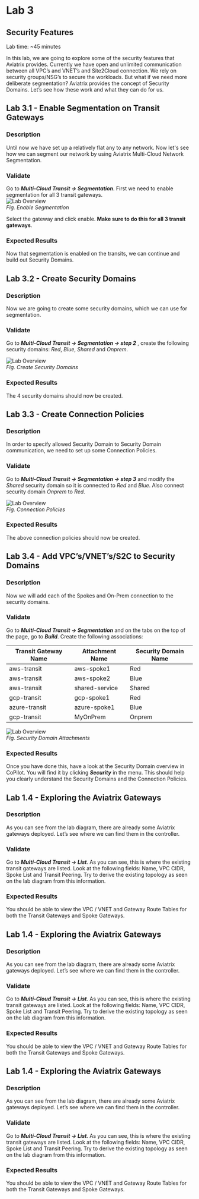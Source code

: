 # Lab 3  

## Security Features
Lab time: ~45 minutes  

In this lab, we are going to explore some of the security features that Aviatrix provides. Currently we have open and unlimited communication between all VPC’s and VNET’s and Site2Cloud connection. We rely on security groups/NSG’s to secure the workloads. But what if we need more deliberate segmentation? Aviatrix provides the concept of Security Domains. Let’s see how these work and what they can do for us.

## Lab 3.1 - Enable Segmentation on Transit Gateways
### Description
Until now we have set up a relatively flat any to any network.  Now let's see how we can segment our network by using Aviatrix Multi-Cloud Network Segmentation.
### Validate
Go to **_Multi-Cloud Transit -> Segmentation_**. First we need to enable segmentation for all 3 transit gateways.  
![Lab Overview](../images/enable-segmentation.png)  
_Fig. Enable Segmentation_   

Select the gateway and click enable. **Make sure to do this for all 3 transit gateways**.

### Expected Results
Now that segmentation is enabled on the transits, we can continue and build out Security Domains.

## Lab 3.2 - Create Security Domains
### Description
Now we are going to create some security domains, which we can use for segmentation.

### Validate
Go to **_Multi-Cloud Transit -> Segmentation -> step 2_** , create the following security domains: _Red_, _Blue_, _Shared_ and _Onprem_.  

![Lab Overview](../images/sec-domains.png)  
_Fig. Create Security Domains_  

### Expected Results
The 4 security domains should now be created.

## Lab 3.3 - Create Connection Policies
### Description
In order to specify allowed Security Domain to Security Domain communication, we need to set up some Connection Policies.
### Validate
Go to **_Multi-Cloud Transit -> Segmentation -> step 3_** and modify the _Shared_ security domain so it is connected to _Red_ and _Blue_. Also connect security domain _Onprem_ to _Red_.  

![Lab Overview](../images/connection-policies.png)  
_Fig. Connection Policies_  

### Expected Results
The above connection policies should now be created.

## Lab 3.4 - Add VPC’s/VNET’s/S2C to Security Domains
### Description
Now we will add each of the Spokes and On-Prem connection to the security domains.
### Validate
Go to **_Multi-Cloud Transit -> Segmentation_** and on the tabs on the top of the page, go to **_Build_**. Create the following associations:

| Transit Gateway Name | Attachment Name | Security Domain Name |
| ------ | ----------- | ---------- |
| aws-transit   | aws-spoke1 | Red |
| aws-transit   | aws-spoke2 | Blue |
| aws-transit   | shared-service | Shared |
| gcp-transit   | gcp-spoke1 | Red |
| azure-transit   | azure-spoke1 | Blue |
| gcp-transit   | MyOnPrem | Onprem |
		
![Lab Overview](../images/sec-domain-attachments.png)  
_Fig. Security Domain Attachments_  

### Expected Results
Once you have done this, have a look at the Security Domain overview in CoPilot. You will find it by clicking **_Security_** in the menu. This should help you clearly understand the Security Domains and the Connection Policies.

## Lab 1.4 - Exploring the Aviatrix Gateways
### Description
As you can see from the lab diagram, there are already some Aviatrix gateways deployed. Let’s see where we can find them in the controller.
### Validate
Go to **_Multi-Cloud Transit -> List_**. As you can see, this is where the existing transit gateways are listed. Look at the following fields: Name, VPC CIDR, Spoke List and Transit Peering. Try to derive the existing topology as seen on the lab diagram from this information.  
### Expected Results
You should be able to view the VPC / VNET and Gateway Route Tables for both the Transit Gateways and Spoke Gateways.


## Lab 1.4 - Exploring the Aviatrix Gateways
### Description
As you can see from the lab diagram, there are already some Aviatrix gateways deployed. Let’s see where we can find them in the controller.
### Validate
Go to **_Multi-Cloud Transit -> List_**. As you can see, this is where the existing transit gateways are listed. Look at the following fields: Name, VPC CIDR, Spoke List and Transit Peering. Try to derive the existing topology as seen on the lab diagram from this information.  
### Expected Results
You should be able to view the VPC / VNET and Gateway Route Tables for both the Transit Gateways and Spoke Gateways.


## Lab 1.4 - Exploring the Aviatrix Gateways
### Description
As you can see from the lab diagram, there are already some Aviatrix gateways deployed. Let’s see where we can find them in the controller.
### Validate
Go to **_Multi-Cloud Transit -> List_**. As you can see, this is where the existing transit gateways are listed. Look at the following fields: Name, VPC CIDR, Spoke List and Transit Peering. Try to derive the existing topology as seen on the lab diagram from this information.  
### Expected Results
You should be able to view the VPC / VNET and Gateway Route Tables for both the Transit Gateways and Spoke Gateways.
